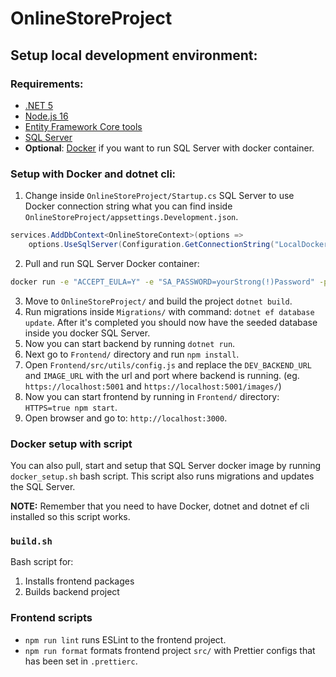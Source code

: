 # OnlineStoreProject

## Setup local development environment:

### Requirements:

- [.NET 5](https://dotnet.microsoft.com/en-us/download/dotnet/5.0)
- [Node.js 16](https://nodejs.org/en/)
- [Entity Framework Core tools](https://docs.microsoft.com/en-us/ef/core/cli/dotnet)
- [SQL Server](https://www.microsoft.com/en-us/sql-server/sql-server-downloads)
- **Optional**: [Docker](https://www.docker.com/) if you want to run SQL Server with docker container.

### Setup with Docker and dotnet cli:

1. Change inside `OnlineStoreProject/Startup.cs` SQL Server to use Docker connection string what you can find inside `OnlineStoreProject/appsettings.Development.json`.

```csharp
services.AddDbContext<OnlineStoreContext>(options =>
    options.UseSqlServer(Configuration.GetConnectionString("LocalDockerServer"))
```

2. Pull and run SQL Server Docker container:

```sh
docker run -e "ACCEPT_EULA=Y" -e "SA_PASSWORD=yourStrong(!)Password" -p 1433:1433 -d mcr.microsoft.com/mssql/server:2019-latest
```

3. Move to `OnlineStoreProject/` and build the project `dotnet build`.
4. Run migrations inside `Migrations/` with command: `dotnet ef database update`. After it's completed you should now have the seeded database inside you docker SQL Server.
5. Now you can start backend by running `dotnet run`.
6. Next go to `Frontend/` directory and run `npm install`.
7. Open `Frontend/src/utils/config.js` and replace the `DEV_BACKEND_URL` and `IMAGE_URL` with the url and port where backend is running. (eg. `https://localhost:5001` and `https://localhost:5001/images/`)
8. Now you can start frontend by running in `Frontend/` directory: `HTTPS=true npm start`.
9. Open browser and go to: `http://localhost:3000`.

### Docker setup with script

You can also pull, start and setup that SQL Server docker image by running `docker_setup.sh` bash script. This script also runs migrations and updates the SQL Server.

**NOTE:** Remember that you need to have Docker, dotnet and dotnet ef cli installed so this script works.

### `build.sh`

Bash script for:

1. Installs frontend packages
2. Builds backend project

### Frontend scripts

- `npm run lint` runs ESLint to the frontend project.
- `npm run format` formats frontend project `src/` with Prettier configs that has been set in `.prettierc`.
